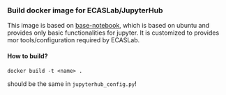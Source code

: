### Build docker image for ECASLab/JupyterHub

This image is based on [base-notebook](https://github.com/jupyter/docker-stacks/tree/master/base-notebook), which is based on ubuntu and provides only basic functionalities for jupyter. 
It is customized to provides mor tools/configuration required by ECASLab. 

#### How to build?

```
docker build -t <name> .
```

<name> should be the same in ```jupyterhub_config.py```!
